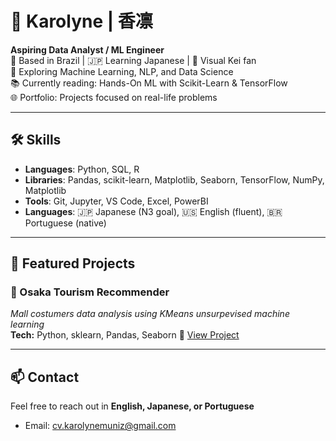 # 👋 Karolyne | 香凛

**Aspiring Data Analyst / ML Engineer**  
📍 Based in Brazil | 🇯🇵 Learning Japanese | 🎸 Visual Kei fan  
🔭 Exploring Machine Learning, NLP, and Data Science  
📚 Currently reading: Hands-On ML with Scikit-Learn & TensorFlow  
🌐 Portfolio: Projects focused on real-life problems

---

## 🛠 Skills
- **Languages**: Python, SQL, R
- **Libraries**: Pandas, scikit-learn, Matplotlib, Seaborn, TensorFlow, NumPy, Matplotlib
- **Tools**: Git, Jupyter, VS Code, Excel, PowerBI
- **Languages**: 🇯🇵 Japanese (N3 goal), 🇺🇸 English (fluent), 🇧🇷 Portuguese (native)

---

## 📁 Featured Projects

### 🧭 Osaka Tourism Recommender
_Mall costumers data analysis using KMeans unsurpevised machine learning_  
**Tech:** Python, sklearn, Pandas, Seaborn
🔗 [View Project]([https://github.com/cv-karolynemuniz/mall_analysis])


---

## 📫 Contact
Feel free to reach out in **English, Japanese, or Portuguese**  
- Email: cv.karolynemuniz@gmail.com

